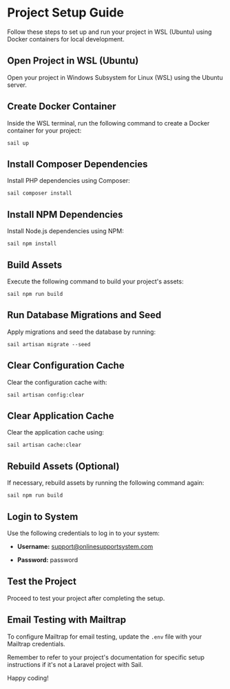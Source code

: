 # Project Setup Guide

  

Follow these steps to set up and run your project in WSL (Ubuntu) using Docker containers for local development.

  

## Open Project in WSL (Ubuntu)

Open your project in Windows Subsystem for Linux (WSL) using the Ubuntu server.

  

## Create Docker Container

Inside the WSL terminal, run the following command to create a Docker container for your project:

  

    sail up

  
  
  

## Install Composer Dependencies

Install PHP dependencies using Composer:

  

    sail composer install

  
  
  
  

## Install NPM Dependencies

Install Node.js dependencies using NPM:

  

    sail npm install

  
  
  

## Build Assets

Execute the following command to build your project's assets:

  

    sail npm run build

  
  
  

## Run Database Migrations and Seed

Apply migrations and seed the database by running:

  

    sail artisan migrate --seed

  
  
  

## Clear Configuration Cache

Clear the configuration cache with:

  

    sail artisan config:clear

  
  
  

## Clear Application Cache

Clear the application cache using:

  

    sail artisan cache:clear

  
  
  

## Rebuild Assets (Optional)

If necessary, rebuild assets by running the following command again:

  

    sail npm run build

  
  
  

## Login to System

Use the following credentials to log in to your system:

  

-  **Username:** support@onlinesupportsystem.com

-  **Password:** password

  

## Test the Project

Proceed to test your project after completing the setup.

  

## Email Testing with Mailtrap

To configure Mailtrap for email testing, update the `.env` file with your Mailtrap credentials.

  

Remember to refer to your project's documentation for specific setup instructions if it's not a Laravel project with Sail.

  
Happy coding!

